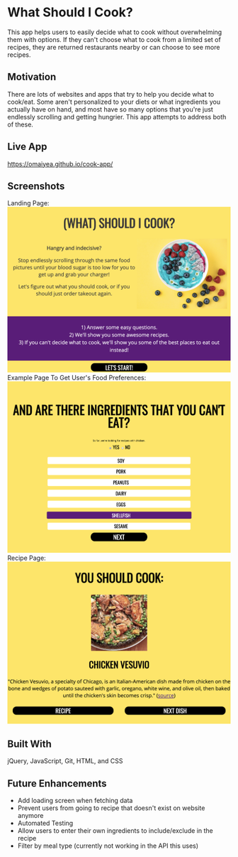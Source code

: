 # What Should I Cook?
This app helps users to easily decide what to cook without overwhelming them with options. If they can't choose what to cook from a limited set of recipes, they are returned restaurants nearby or can choose to see more recipes.

## Motivation
There are lots of websites and apps that try to help you decide what to cook/eat. Some aren't personalized to your diets or what ingredients you actually have on hand, and most have so many options that you're just endlessly scrolling and getting hungrier. This app attempts to address both of these. 

## Live App
https://omaiyea.github.io/cook-app/

## Screenshots
Landing Page:
<img src="https://github.com/omaiyea/cook-app/blob/master/screenshots/start-page.png?raw=true">
Example Page To Get User's Food Preferences: 
<img src="https://github.com/omaiyea/cook-app/blob/master/screenshots/food-preferences.png?raw=true">
Recipe Page: 
<img src="https://github.com/omaiyea/cook-app/blob/master/screenshots/recipe-page.png?raw=true">

## Built With
jQuery, JavaScript, Git, HTML, and CSS

## Future Enhancements
* Add loading screen when fetching data
* Prevent users from going to recipe that doesn't exist on website anymore
* Automated Testing
* Allow users to enter their own ingredients to include/exclude in the recipe
* Filter by meal type (currently not working in the API this uses) 
